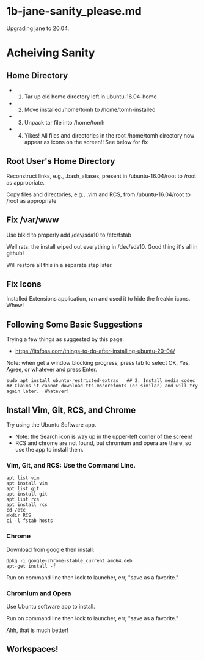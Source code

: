 
# 1b-jane-sanity_please.md

Upgrading jane to 20.04.

# Acheiving Sanity

## Home Directory

- 1. Tar up old home directory left in ubuntu-16.04-home
- 2. Move installed /home/tomh to /home/tomh-installed
- 3. Unpack tar file into /home/tomh
- 4. Yikes!  All files and directories in the root /home/tomh directory now appear as icons on the screen!!  See below for fix

## Root User's Home Directory

Reconstruct links, e.g., .bash_aliases, present in /ubuntu-16.04/root to /root as appropriate.

Copy files and directories, e.g., .vim and RCS, from /ubuntu-16.04/root to /root as appropriate

## Fix /var/www

Use blkid to properly add /dev/sda10 to /etc/fstab

Well rats: the install wiped out everything in /dev/sda10.  Good thing it's all in github!

Will restore all this in a separate step later.

## Fix Icons

Installed Extensions application, ran and used it to hide the freakin icons.  Whew!

## Following Some Basic Suggestions

Trying a few things as suggested by this page:

- https://itsfoss.com/things-to-do-after-installing-ubuntu-20-04/

Note: when get a window blocking progress, press tab to select OK, Yes, Agree, or whatever and press Enter.

```
sudo apt install ubuntu-restricted-extras   ## 2. Install media codec
## Claims it cannot download tts-mscorefonts (or similar) and will try again later.  Whatever!
```

## Install Vim, Git, RCS, and Chrome

Try using the Ubuntu Software app.

- Note: the Search icon is way up in the upper-left corner of the screen!
- RCS and chrome are not found, but chromium and opera are there, so use the app to install them.

### Vim, Git, and RCS: Use the Command Line.

```
apt list vim
apt install vim
apt list git
apt install git
apt list rcs
apt install rcs
cd /etc
mkdir RCS
ci -l fstab hosts
```

### Chrome

Download from google then install:

```
dpkg -i google-chrome-stable_current_amd64.deb
apt-get install -f
```

Run on command line then lock to launcher, err, "save as a favorite."

### Chromium and Opera

Use Ubuntu software app to install.

Run on command line then lock to launcher, err, "save as a favorite."

Ahh, that is much better!

## Workspaces!


